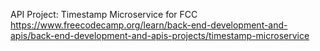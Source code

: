 
API Project: Timestamp Microservice for FCC
https://www.freecodecamp.org/learn/back-end-development-and-apis/back-end-development-and-apis-projects/timestamp-microservice
